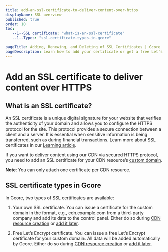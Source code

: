 ```yaml
---
title: add-an-ssl-certificate-to-deliver-content-over-https
displayName: SSL overview
published: true
order: 10
toc:
   --1--SSL certificate: "what-is-an-ssl-certificate"
   --1--Types: "ssl-certificate-types-in-gcore"

pageTitle: Adding, Renewing, and Deleting of SSL Certificates | Gcore
pageDescription: Learn how to add your certificate or get a free Let's Encrypt certificate, renew, and delete SSL certificates.
---
```

# Add an SSL certificate to deliver content over HTTPS

## What is an SSL certificate?

An SSL certificate is a unique digital signature for your website that verifies the authenticity of your domain and allows you to configure the HTTPS protocol for the site. This protocol provides a secure connection between a client and a server. It is essential when sensitive information is being transferred, such as during financial transactions. Learn more about SSL certificates in our <a href="https://gcore.com/learning/what-are-ssl-certificates/" target="_blank">Learning article</a>.

If you want to deliver content using our CDN via secured HTTPS protocol, you need to add an SSL certificate for your CDN resource’s <a href="https://gcore.com/docs/cdn/cdn-resource-options/general/create-and-set-a-custom-domain-for-the-content-delivery-via-cdn" target="_blank">custom domain</a>.  

**Note**: You can only attach one certificate per CDN resource.

## SSL certificate types in Gcore

In Gcore, two types of SSL certificates are available:

1. Your own SSL certificate. You can issue a certificate for the custom domain in the format, e.g., cdn.example.com from a third-party company and add its data to the control panel. Either do so during <a href="https://gcore.com/docs/cdn/ssl-certificates/configure-your-own-ssl-certificate#method-1-add-ssl-certificate-during-cdn-resource-creation" target="_blank">CDN resource creation</a> or <a href="https://gcore.com/docs/cdn/ssl-certificates/configure-your-own-ssl-certificate#method-2-add-ssl-certificate-for-an-existing-cdn-resource" target="_blank">add it later</a>.   

2. Free Le</a>t’s Encrypt certificate. You can issue a free Let’s Encrypt certificate for your custom domain. All data will be added automatically by Gcore. Either do so during <a href="https://gcore.com/docs/cdn/ssl-certificate/configure-lets-encypt-certificate#during-resource-creation" target="_blank">CDN resource creation</a> or <a href="https://gcore.com/docs/cdn/ssl-certificate/configure-lets-encypt-certificate#for-created-resource" target="_blank">add it later</a>.